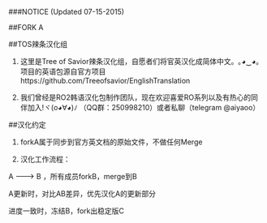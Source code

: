 ###NOTICE (Updated 07-15-2015)

##FORK A

##TOS辣条汉化组

1. 这里是Tree of Savior辣条汉化组，自愿者们将官英汉化成简体中文。｡◕‿◕｡
    项目的英语包源自官方项目https://github.com/Treeofsavior/EnglishTranslation

2. 我们曾经是RO2韩语汉化包制作团队，现在欢迎喜爱RO系列以及有热心的同伴加入!ヾ(o◕∀◕)ﾉ
   （QQ群：250998210）或者私聊（telegram @aiyaoo）

##汉化约定

1. forkA属于同步到官方英文档的原始文件，不做任何Merge

2. 汉化工作流程：

A ---> B ，所有成员forkB，merge到B

A更新时，对比AB差异，优先汉化A的更新部分

进度一致时，冻结B，fork出稳定版C
